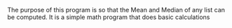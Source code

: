 The purpose of this program is so that the Mean and Median of any list can be computed. It is a simple math program that
does basic calculations
